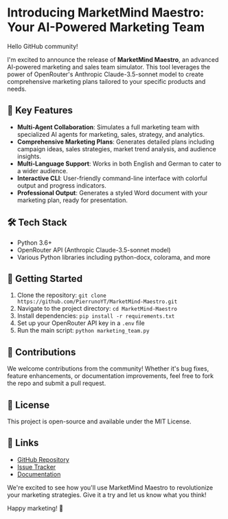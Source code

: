 # Introducing MarketMind Maestro: Your AI-Powered Marketing Team

Hello GitHub community!

I'm excited to announce the release of **MarketMind Maestro**, an advanced AI-powered marketing and sales team simulator. This tool leverages the power of OpenRouter's Anthropic Claude-3.5-sonnet model to create comprehensive marketing plans tailored to your specific products and needs.

## 🚀 Key Features

- **Multi-Agent Collaboration**: Simulates a full marketing team with specialized AI agents for marketing, sales, strategy, and analytics.
- **Comprehensive Marketing Plans**: Generates detailed plans including campaign ideas, sales strategies, market trend analysis, and audience insights.
- **Multi-Language Support**: Works in both English and German to cater to a wider audience.
- **Interactive CLI**: User-friendly command-line interface with colorful output and progress indicators.
- **Professional Output**: Generates a styled Word document with your marketing plan, ready for presentation.

## 🛠️ Tech Stack

- Python 3.6+
- OpenRouter API (Anthropic Claude-3.5-sonnet model)
- Various Python libraries including python-docx, colorama, and more

## 🔧 Getting Started

1. Clone the repository: `git clone https://github.com/PierrunoYT/MarketMind-Maestro.git`
2. Navigate to the project directory: `cd MarketMind-Maestro`
3. Install dependencies: `pip install -r requirements.txt`
4. Set up your OpenRouter API key in a `.env` file
5. Run the main script: `python marketing_team.py`

## 🤝 Contributions

We welcome contributions from the community! Whether it's bug fixes, feature enhancements, or documentation improvements, feel free to fork the repo and submit a pull request.

## 📜 License

This project is open-source and available under the MIT License.

## 🔗 Links

- [GitHub Repository](https://github.com/PierrunoYT/MarketMind-Maestro)
- [Issue Tracker](https://github.com/PierrunoYT/MarketMind-Maestro/issues)
- [Documentation](https://github.com/PierrunoYT/MarketMind-Maestro/wiki)

We're excited to see how you'll use MarketMind Maestro to revolutionize your marketing strategies. Give it a try and let us know what you think!

Happy marketing! 🎉
